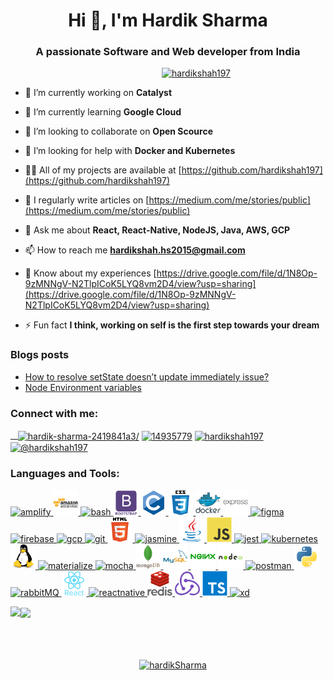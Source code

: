 <h1 align="center">Hi 👋, I'm Hardik Sharma</h1>
<h3 align="center">A passionate Software and Web developer from India</h3>

<p align="center"> <a href="https://github.com/ryo-ma/github-profile-trophy"><img style="padding-left:90px;" src="https://github-profile-trophy.vercel.app/?username=hardikshah197&theme=gruvbox&no-frame=true" alt="hardikshah197" /></a> </p>
<!-- <a href="https://github.com/ryo-ma/github-profile-trophy">
  <img width=800 src="https://github-profile-trophy.vercel.app/?username=hardikshah197&column=8&theme=gruvbox&no-frame=true"/>
</a> -->

- 🔭 I’m currently working on **Catalyst**

- 🌱 I’m currently learning **Google Cloud**

- 👯 I’m looking to collaborate on **Open Scource**

- 🤝 I’m looking for help with **Docker and Kubernetes**

- 👨‍💻 All of my projects are available at [https://github.com/hardikshah197](https://github.com/hardikshah197)

- 📝 I regularly write articles on [https://medium.com/me/stories/public](https://medium.com/me/stories/public)

- 💬 Ask me about **React, React-Native, NodeJS, Java, AWS, GCP**

- 📫 How to reach me **hardikshah.hs2015@gmail.com**

- 📄 Know about my experiences [https://drive.google.com/file/d/1N8Op-9zMNNgV-N2TlpICoK5LYQ8vm2D4/view?usp=sharing](https://drive.google.com/file/d/1N8Op-9zMNNgV-N2TlpICoK5LYQ8vm2D4/view?usp=sharing)

- ⚡ Fun fact **I think, working on self is the first step towards your dream**

### Blogs posts
<!-- BLOG-POST-LIST:START -->
- [How to resolve setState doesn’t update immediately issue?](https://hardikshah197.medium.com/how-to-resolve-setstate-doesnt-update-immediately-issue-ac1297c208ea?source=rss-44a971708403------2)
- [Node Environment variables](https://hardikshah197.medium.com/node-environment-variables-2350861195e?source=rss-44a971708403------2)
<!-- BLOG-POST-LIST:END -->

<h3 align="left">Connect with me:</h3>
<p align="left">
<a href="https://linkedin.com/in/hardik-sharma-2419841a3/" target="blank">&nbsp;&nbsp;&nbsp;<img align="center" src="https://raw.githubusercontent.com/rahuldkjain/github-profile-readme-generator/master/src/images/icons/Social/linked-in-alt.svg" alt="hardik-sharma-2419841a3/" height="30" width="40" /></a>
<a href="https://stackoverflow.com/users/14935779" target="blank"><img align="center" src="https://raw.githubusercontent.com/rahuldkjain/github-profile-readme-generator/master/src/images/icons/Social/stack-overflow.svg" alt="14935779" height="30" width="40" /></a>
<a href="https://codesandbox.com/hardikshah197" target="blank"><img align="center" src="https://cdn.jsdelivr.net/npm/simple-icons@3.0.1/icons/codesandbox.svg" alt="hardikshah197" height="30" width="40" /></a>
<a href="https://medium.com/@hardikshah197" target="blank"><img align="center" src="https://raw.githubusercontent.com/rahuldkjain/github-profile-readme-generator/master/src/images/icons/Social/medium.svg" alt="@hardikshah197" height="30" width="40" /></a>
</p>

<h3 align="left">Languages and Tools:</h3>
<p align="left"> <a href="https://aws.amazon.com/amplify/" target="_blank"> <img src="https://docs.amplify.aws/assets/logo-dark.svg" alt="amplify" width="40" height="40"/> </a> <a href="https://aws.amazon.com" target="_blank"> <img src="https://raw.githubusercontent.com/devicons/devicon/master/icons/amazonwebservices/amazonwebservices-original-wordmark.svg" alt="aws" width="40" height="40"/> </a> <a href="https://www.gnu.org/software/bash/" target="_blank"> <img src="https://www.vectorlogo.zone/logos/gnu_bash/gnu_bash-icon.svg" alt="bash" width="40" height="40"/> </a> <a href="https://getbootstrap.com" target="_blank"> <img src="https://raw.githubusercontent.com/devicons/devicon/master/icons/bootstrap/bootstrap-plain-wordmark.svg" alt="bootstrap" width="40" height="40"/> </a> <a href="https://www.cprogramming.com/" target="_blank"> <img src="https://raw.githubusercontent.com/devicons/devicon/master/icons/c/c-original.svg" alt="c" width="40" height="40"/> </a> <a href="https://www.w3schools.com/css/" target="_blank"> <img src="https://raw.githubusercontent.com/devicons/devicon/master/icons/css3/css3-original-wordmark.svg" alt="css3" width="40" height="40"/> </a> <a href="https://www.docker.com/" target="_blank"> <img src="https://raw.githubusercontent.com/devicons/devicon/master/icons/docker/docker-original-wordmark.svg" alt="docker" width="40" height="40"/> </a> <a href="https://expressjs.com" target="_blank"> <img src="https://raw.githubusercontent.com/devicons/devicon/master/icons/express/express-original-wordmark.svg" alt="express" width="40" height="40"/> </a> <a href="https://www.figma.com/" target="_blank"> <img src="https://www.vectorlogo.zone/logos/figma/figma-icon.svg" alt="figma" width="40" height="40"/> </a> <a href="https://firebase.google.com/" target="_blank"> <img src="https://www.vectorlogo.zone/logos/firebase/firebase-icon.svg" alt="firebase" width="40" height="40"/> </a> <a href="https://cloud.google.com" target="_blank"> <img src="https://www.vectorlogo.zone/logos/google_cloud/google_cloud-icon.svg" alt="gcp" width="40" height="40"/> </a> <a href="https://git-scm.com/" target="_blank"> <img src="https://www.vectorlogo.zone/logos/git-scm/git-scm-icon.svg" alt="git" width="40" height="40"/> </a> <a href="https://www.w3.org/html/" target="_blank"> <img src="https://raw.githubusercontent.com/devicons/devicon/master/icons/html5/html5-original-wordmark.svg" alt="html5" width="40" height="40"/> </a> <a href="https://jasmine.github.io/" target="_blank"> <img src="https://www.vectorlogo.zone/logos/jasmine/jasmine-icon.svg" alt="jasmine" width="40" height="40"/> </a> <a href="https://www.java.com" target="_blank"> <img src="https://raw.githubusercontent.com/devicons/devicon/master/icons/java/java-original.svg" alt="java" width="40" height="40"/> </a> <a href="https://developer.mozilla.org/en-US/docs/Web/JavaScript" target="_blank"> <img src="https://raw.githubusercontent.com/devicons/devicon/master/icons/javascript/javascript-original.svg" alt="javascript" width="40" height="40"/> </a> <a href="https://jestjs.io" target="_blank"> <img src="https://www.vectorlogo.zone/logos/jestjsio/jestjsio-icon.svg" alt="jest" width="40" height="40"/> </a> <a href="https://kubernetes.io" target="_blank"> <img src="https://www.vectorlogo.zone/logos/kubernetes/kubernetes-icon.svg" alt="kubernetes" width="40" height="40"/> </a> <a href="https://www.linux.org/" target="_blank"> <img src="https://raw.githubusercontent.com/devicons/devicon/master/icons/linux/linux-original.svg" alt="linux" width="40" height="40"/> </a> <a href="https://materializecss.com/" target="_blank"> <img src="https://raw.githubusercontent.com/prplx/svg-logos/5585531d45d294869c4eaab4d7cf2e9c167710a9/svg/materialize.svg" alt="materialize" width="40" height="40"/> </a> <a href="https://mochajs.org" target="_blank"> <img src="https://www.vectorlogo.zone/logos/mochajs/mochajs-icon.svg" alt="mocha" width="40" height="40"/> </a> <a href="https://www.mongodb.com/" target="_blank"> <img src="https://raw.githubusercontent.com/devicons/devicon/master/icons/mongodb/mongodb-original-wordmark.svg" alt="mongodb" width="40" height="40"/> </a> <a href="https://www.mysql.com/" target="_blank"> <img src="https://raw.githubusercontent.com/devicons/devicon/master/icons/mysql/mysql-original-wordmark.svg" alt="mysql" width="40" height="40"/> </a> <a href="https://www.nginx.com" target="_blank"> <img src="https://raw.githubusercontent.com/devicons/devicon/master/icons/nginx/nginx-original.svg" alt="nginx" width="40" height="40"/> </a> <a href="https://nodejs.org" target="_blank"> <img src="https://raw.githubusercontent.com/devicons/devicon/master/icons/nodejs/nodejs-original-wordmark.svg" alt="nodejs" width="40" height="40"/> </a> <a href="https://postman.com" target="_blank"> <img src="https://www.vectorlogo.zone/logos/getpostman/getpostman-icon.svg" alt="postman" width="40" height="40"/> </a> <a href="https://www.python.org" target="_blank"> <img src="https://raw.githubusercontent.com/devicons/devicon/master/icons/python/python-original.svg" alt="python" width="40" height="40"/> </a> <a href="https://www.rabbitmq.com" target="_blank"> <img src="https://www.vectorlogo.zone/logos/rabbitmq/rabbitmq-icon.svg" alt="rabbitMQ" width="40" height="40"/> </a> <a href="https://reactjs.org/" target="_blank"> <img src="https://raw.githubusercontent.com/devicons/devicon/master/icons/react/react-original-wordmark.svg" alt="react" width="40" height="40"/> </a> <a href="https://reactnative.dev/" target="_blank"> <img src="https://reactnative.dev/img/header_logo.svg" alt="reactnative" width="40" height="40"/> </a> <a href="https://redis.io" target="_blank"> <img src="https://raw.githubusercontent.com/devicons/devicon/master/icons/redis/redis-original-wordmark.svg" alt="redis" width="40" height="40"/> </a> <a href="https://redux.js.org" target="_blank"> <img src="https://raw.githubusercontent.com/devicons/devicon/master/icons/redux/redux-original.svg" alt="redux" width="40" height="40"/> </a> <a href="https://www.typescriptlang.org/" target="_blank"> <img src="https://raw.githubusercontent.com/devicons/devicon/master/icons/typescript/typescript-original.svg" alt="typescript" width="40" height="40"/> </a> <a href="https://www.adobe.com/products/xd.html" target="_blank"> <img src="https://cdn.worldvectorlogo.com/logos/adobe-xd.svg" alt="xd" width="40" height="40"/> </a> </p>

<div>
  <img height="170" align="left" src="https://github-readme-stats.vercel.app/api?username=hardikshah197&count_private=true&include_all_commits=true" />
  <img align="center" src="https://github-readme-stats.vercel.app/api/top-langs/?username=hardikshah197&layout=compact" />
</div>

<br/>
<br/>
<br/>
<!-- <h3 align="center">Support:</h3> -->
<p align="center"><a href="https://www.buymeacoffee.com/hardikSharma"> <img align="center" src="https://cdn.buymeacoffee.com/buttons/v2/default-yellow.png" height="50" width="210" alt="hardikSharma" /></a><br><br>
&emsp;&emsp;&emsp;
</p>
<!-- <img align="left" src="https://github-readme-stats.vercel.app/api/top-langs?username=hardikshah197&show_icons=true&locale=en&layout=compact" alt="hardikshah197" /> -->
<!-- <img align="center" src="https://github-readme-streak-stats.herokuapp.com/?user=hardikshah197&" alt="hardikshah197" /> -->
<br>
<br>
<!-- <p><img align="center" src="https://github-readme-stats.vercel.app/api?username=hardikshah197&show_icons=true&locale=en" alt="hardikshah197" />
<img align="center" src="https://github-readme-streak-stats.herokuapp.com/?user=hardikshah197&" alt="hardikshah197" /></p> -->

